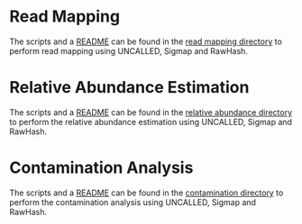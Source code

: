# Read Mapping

The scripts and a [README](./read_mapping/README.md) can be found in the [read mapping directory](./read_mapping/) to perform read mapping using UNCALLED, Sigmap and RawHash.

# Relative Abundance Estimation

The scripts and a [README](./relative_abundance/README.md) can be found in the [relative abundance directory](./relative_abundance/) to perform the relative abundance estimation using UNCALLED, Sigmap and RawHash.

# Contamination Analysis

The scripts and a [README](./contamination/README.md) can be found in the [contamination directory](./contamination/) to perform the contamination analysis using UNCALLED, Sigmap and RawHash.

